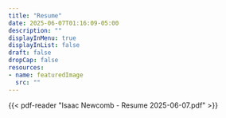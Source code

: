 ```yaml
---
title: "Resume"
date: 2025-06-07T01:16:09-05:00
description: ""
displayInMenu: true
displayInList: false
draft: false
dropCap: false
resources:
- name: featuredImage
  src: ""
---
```


{{< pdf-reader "Isaac Newcomb - Resume 2025-06-07.pdf" >}}